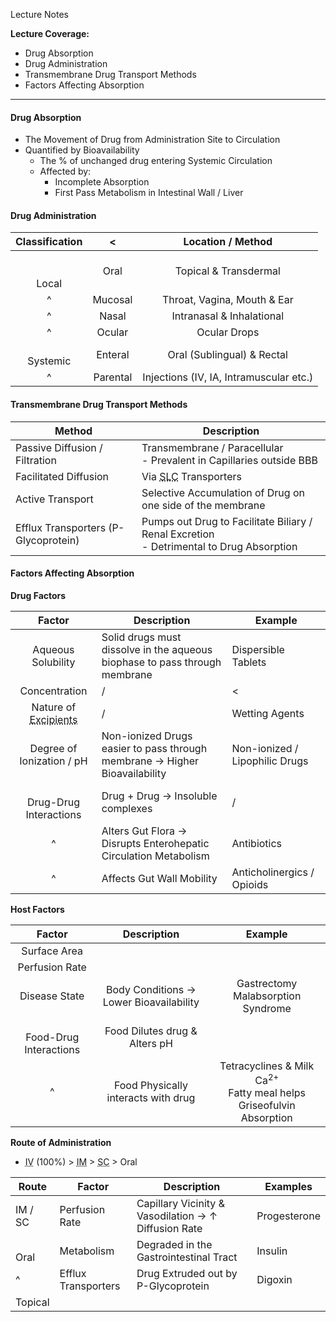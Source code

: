 Lecture Notes

**Lecture Coverage:**
- Drug Absorption
- Drug Administration
- Transmembrane Drug Transport Methods
- Factors Affecting Absorption

---
#### **Drug Absorption**
- The Movement of Drug from Administration Site to Circulation
- Quantified by Bioavailability
	- The % of unchanged drug entering Systemic Circulation
	- Affected by:
		- Incomplete Absorption
		- First Pass Metabolism in Intestinal Wall / Liver


#### **Drug Administration**

| **Classification** |    <     |          **Location / Method**          |
| :----------------: | :------: | :-------------------------------------: |
|   <br><br>Local    |   Oral   |          Topical & Transdermal          |
|         ^          | Mucosal  |       Throat, Vagina, Mouth & Ear       |
|         ^          |  Nasal   |        Intranasal & Inhalational        |
|         ^          |  Ocular  |              Ocular Drops               |
|    <br>Systemic    | Enteral  |       Oral (Sublingual) & Rectal        |
|         ^          | Parental | Injections (IV, IA, Intramuscular etc.) |


#### **Transmembrane Drug Transport Methods**

| Method                               | Description                                                                                |
| ------------------------------------ | ------------------------------------------------------------------------------------------ |
| Passive Diffusion / Filtration       | Transmembrane / Paracellular<br>- Prevalent in Capillaries outside BBB                     |
| Facilitated Diffusion                | Via <abbr Title="Solute Carrier">SLC</abbr> Transporters                                   |
| Active Transport                     | Selective Accumulation of Drug on one side of the membrane                                 |
| Efflux Transporters (P-Glycoprotein) | Pumps out Drug to Facilitate Biliary / Renal Excretion<br>- Detrimental to Drug Absorption |


#### **Factors Affecting Absorption**
**Drug Factors**

|                                      **Factor**                                       | **Description**                                                            | Example                        |
| :-----------------------------------------------------------------------------------: | -------------------------------------------------------------------------- | ------------------------------ |
|                                  Aqueous Solubility                                   | Solid drugs must dissolve in the aqueous biophase to pass through membrane | Dispersible Tablets            |
|                                     Concentration                                     | /                                                                          | <                              |
| Nature of <abbr Title="Substances formulated alongside active drug">Excipients</abbr> | /                                                                          | Wetting Agents                 |
|                               Degree of Ionization / pH                               | Non-ionized Drugs easier to pass through membrane → Higher Bioavailability | Non-ionized / Lipophilic Drugs |
|                              <br>Drug-Drug Interactions                               | Drug + Drug → Insoluble complexes                                          | /                              |
|                                           ^                                           | Alters Gut Flora → Disrupts Enterohepatic Circulation Metabolism           | Antibiotics                    |
|                                           ^                                           | Affects Gut Wall Mobility                                                  | Anticholinergics / Opioids     |

**Host Factors**

|         **Factor**         |             **Description**             |                                     Example                                      |
| :------------------------: | :-------------------------------------: | :------------------------------------------------------------------------------: |
|        Surface Area        |                                         |                                                                                  |
|       Perfusion Rate       |                                         |                                                                                  |
|       Disease State        | Body Conditions → Lower Bioavailability |                      Gastrectomy<br>Malabsorption Syndrome                       |
| <br>Food-Drug Interactions |      Food Dilutes drug & Alters pH      |                                                                                  |
|             ^              |   Food Physically interacts with drug   | Tetracyclines & Milk Ca<sup>2+</sup><br>Fatty meal helps Griseofulvin Absorption |

**Route of Administration**
- <abbr Title="Intravenous">IV</abbr> (100%) > <abbr Title="Intramuscular">IM</abbr> > <abbr Title="Subcutaneous">SC</abbr> > Oral

| Route    | Factor              | Description                                          | Examples     |
| -------- | ------------------- | ---------------------------------------------------- | ------------ |
| IM / SC  | Perfusion Rate      | Capillary Vicinity & Vasodilation → ↑ Diffusion Rate | Progesterone |
| <br>Oral | Metabolism          | Degraded in the Gastrointestinal Tract               | Insulin      |
| ^        | Efflux Transporters | Drug Extruded out by P-Glycoprotein                  | Digoxin      |
| Topical  |                     |                                                      |              |
